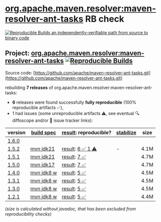 [org.apache.maven.resolver:maven-resolver-ant-tasks](https://central.sonatype.com/artifact/org.apache.maven.resolver/maven-resolver-ant-tasks/versions) RB check
=======

[![Reproducible Builds](https://reproducible-builds.org/images/logos/rb.svg) an independently-verifiable path from source to binary code](https://reproducible-builds.org/)

## Project: [org.apache.maven.resolver:maven-resolver-ant-tasks](https://central.sonatype.com/artifact/org.apache.maven.resolver/maven-resolver-ant-tasks/versions) [![Reproducible Builds](https://img.shields.io/endpoint?url=https://raw.githubusercontent.com/jvm-repo-rebuild/reproducible-central/master/content/org/apache/maven/resolver/maven-resolver-ant-tasks/badge.json)](https://github.com/jvm-repo-rebuild/reproducible-central/blob/master/content/org/apache/maven/resolver/maven-resolver-ant-tasks/README.md)

Source code: [https://github.com/apache/maven-resolver-ant-tasks.git](https://github.com/apache/maven-resolver-ant-tasks.git)

rebuilding **7 releases** of org.apache.maven.resolver:maven-resolver-ant-tasks:
- **6** releases were found successfully **fully reproducible** (100% reproducible artifacts :white_check_mark:),
- 1 had issues (some unreproducible artifacts :warning:, see eventual :mag: diffoscope and/or :memo: issue tracker links):

| version | [build spec](/BUILDSPEC.md) | [result](https://reproducible-builds.org/docs/jvm/): reproducible? | [stabilize](https://github.com/google/oss-rebuild/blob/main/cmd/stabilize/README.md) | size |
| -- | --------- | ------ | ------ | -- |
| [1.6.0](https://central.sonatype.com/artifact/org.apache.maven.resolver/maven-resolver-ant-tasks/1.6.0/pom) | | | |
| [1.5.2](https://central.sonatype.com/artifact/org.apache.maven.resolver/maven-resolver-ant-tasks/1.5.2/pom) | [mvn jdk21](maven-resolver-ant-tasks-1.5.2.buildspec) | [result](maven-resolver-ant-tasks-1.5.2.buildinfo): [6 :white_check_mark:  1 :warning:](maven-resolver-ant-tasks-1.5.2.buildcompare) | - | 4.1M |
| [1.5.1](https://central.sonatype.com/artifact/org.apache.maven.resolver/maven-resolver-ant-tasks/1.5.1/pom) | [mvn jdk21](maven-resolver-ant-tasks-1.5.1.buildspec) | [result](maven-resolver-ant-tasks-1.5.1.buildinfo): [7 :white_check_mark: ](maven-resolver-ant-tasks-1.5.1.buildcompare) | | 4.7M |
| [1.5.0](https://central.sonatype.com/artifact/org.apache.maven.resolver/maven-resolver-ant-tasks/1.5.0/pom) | [mvn jdk17](maven-resolver-ant-tasks-1.5.0.buildspec) | [result](maven-resolver-ant-tasks-1.5.0.buildinfo): [7 :white_check_mark: ](maven-resolver-ant-tasks-1.5.0.buildcompare) | | 4.7M |
| [1.4.0](https://central.sonatype.com/artifact/org.apache.maven.resolver/maven-resolver-ant-tasks/1.4.0/pom) | [mvn jdk8 w](maven-resolver-ant-tasks-1.4.0.buildspec) | [result](maven-resolver-ant-tasks-1.4.0.buildinfo): [5 :white_check_mark: ](maven-resolver-ant-tasks-1.4.0.buildcompare) | | 4.5M |
| [1.3.1](https://central.sonatype.com/artifact/org.apache.maven.resolver/maven-resolver-ant-tasks/1.3.1/pom) | [mvn jdk8 w](maven-resolver-ant-tasks-1.3.1.buildspec) | [result](maven-resolver-ant-tasks-1.3.1.buildinfo): [5 :white_check_mark: ](maven-resolver-ant-tasks-1.3.1.buildcompare) | | 4.5M |
| [1.3.0](https://central.sonatype.com/artifact/org.apache.maven.resolver/maven-resolver-ant-tasks/1.3.0/pom) | [mvn jdk8 w](maven-resolver-ant-tasks-1.3.0.buildspec) | [result](maven-resolver-ant-tasks-1.3.0.buildinfo): [5 :white_check_mark: ](maven-resolver-ant-tasks-1.3.0.buildcompare) | | 4.5M |
| [1.2.1](https://central.sonatype.com/artifact/org.apache.maven.resolver/maven-resolver-ant-tasks/1.2.1/pom) | [mvn jdk8 w](maven-resolver-ant-tasks-1.2.1.buildspec) | [result](maven-resolver-ant-tasks-1.2.1.buildinfo): [5 :white_check_mark: ](maven-resolver-ant-tasks-1.2.1.buildcompare) | | 4.4M |

<i>(size is calculated without javadoc, that has been excluded from reproducibility checks)</i>
